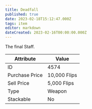 ```yaml
---
title: Deadfall
published: true
date: 2023-02-18T15:12:47.000Z
tags: item
editor: markdown
dateCreated: 2023-02-16T00:00:00.000Z
---
```


The final Staff.

|Attribute|Value|
|-|-|
|ID|4574|
|Purchase Price|10,000 Flips|
|Sell Price|5,000 Flips|
|Type|Weapon|
|Stackable|No|

